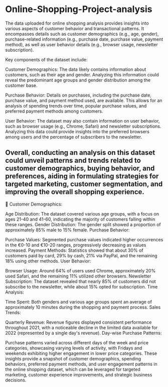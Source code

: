 # Online-Shopping-Project-analysis
The data uploaded for online shopping analysis provides insights into various aspects of customer behavior and transactional patterns. It encompasses details such as customer demographics (e.g., age, gender), purchase-related information (e.g., purchase date, purchase value, payment method), as well as user behavior details (e.g., browser usage, newsletter subscription).

Key components of the dataset include:

Customer Demographics: The data likely contains information about customers, such as their age and gender. Analyzing this information could reveal the predominant age groups and gender distribution among the customer base.

Purchase Behavior: Details on purchases, including the purchase date, purchase value, and payment method used, are available. This allows for an analysis of spending trends over time, popular purchase values, and preferred payment methods among customers.

User Behavior: The dataset may also contain information on user behavior, such as browser usage (e.g., Chrome, Safari) and newsletter subscriptions. Analyzing this data could provide insights into the preferred browsers among users and the percentage of subscribers to the newsletter.

Overall, conducting an analysis on this dataset could unveil patterns and trends related to customer demographics, buying behavior, and preferences, aiding in formulating strategies for targeted marketing, customer segmentation, and improving the overall shopping experience.
--------
🎯
Customer Demographics:

Age Distribution: The dataset covered various age groups, with a focus on ages 21-40 and 41-60, indicating the majority of customers falling within these ranges.
Gender Distribution: The gender split showed a proportion of approximately 85% male to 15% female.
Purchase Behavior:

Purchase Values: Segmented purchase values indicated higher occurrences in the €0-10 and €10-20 ranges, progressively decreasing as values increased.
Payment Methods: Statistics showed that about 30% of customers paid by card, 29% by cash, 21% via PayPal, and the remaining 18% using other methods.
User Behavior:

Browser Usage: Around 64% of users used Chrome, approximately 20% used Safari, and the remaining 11% utilized other browsers.
Newsletter Subscription: The dataset revealed that nearly 85% of customers did not subscribe to the newsletter, while about 15% opted for subscription.
Time Analysis:

Time Spent: Both genders and various age groups spent an average of approximately 10 minutes during the shopping and payment process.
Sales Trends:

Quarterly Revenue: Revenue figures displayed consistent performance throughout 2021, with a noticeable decline in the limited data available for 2022 (represented by a single day's revenue).
Day-wise Purchase Patterns:

Purchase patterns varied across different days of the week and price categories, showcasing varying levels of activity, with Fridays and weekends exhibiting higher engagement in lower price categories.
These insights provide a snapshot of customer demographics, spending behaviors, preferred payment methods, and user engagement patterns in the online shopping dataset, which can be leveraged for targeted marketing, customer experience improvements, and strategic business decisions.
